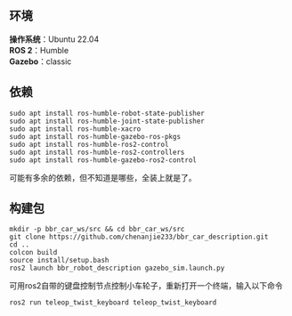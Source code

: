 ## 环境
**操作系统**：Ubuntu 22.04  
**ROS 2**：Humble  
**Gazebo**：classic
## 依赖
```
sudo apt install ros-humble-robot-state-publisher
sudo apt install ros-humble-joint-state-publisher
sudo apt install ros-humble-xacro
sudo apt install ros-humble-gazebo-ros-pkgs
sudo apt install ros-humble-ros2-control
sudo apt install ros-humble-ros2-controllers
sudo apt install ros-humble-gazebo-ros2-control
```
可能有多余的依赖，但不知道是哪些，全装上就是了。
##  构建包
```
mkdir -p bbr_car_ws/src && cd bbr_car_ws/src
git clone https://github.com/chenanjie233/bbr_car_description.git
cd ..
colcon build
source install/setup.bash
ros2 launch bbr_robot_description gazebo_sim.launch.py
```
可用ros2自带的键盘控制节点控制小车轮子，重新打开一个终端，输入以下命令
```
ros2 run teleop_twist_keyboard teleop_twist_keyboard 
```
